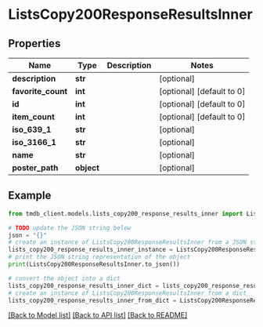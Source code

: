 # ListsCopy200ResponseResultsInner


## Properties

Name | Type | Description | Notes
------------ | ------------- | ------------- | -------------
**description** | **str** |  | [optional] 
**favorite_count** | **int** |  | [optional] [default to 0]
**id** | **int** |  | [optional] [default to 0]
**item_count** | **int** |  | [optional] [default to 0]
**iso_639_1** | **str** |  | [optional] 
**iso_3166_1** | **str** |  | [optional] 
**name** | **str** |  | [optional] 
**poster_path** | **object** |  | [optional] 

## Example

```python
from tmdb_client.models.lists_copy200_response_results_inner import ListsCopy200ResponseResultsInner

# TODO update the JSON string below
json = "{}"
# create an instance of ListsCopy200ResponseResultsInner from a JSON string
lists_copy200_response_results_inner_instance = ListsCopy200ResponseResultsInner.from_json(json)
# print the JSON string representation of the object
print(ListsCopy200ResponseResultsInner.to_json())

# convert the object into a dict
lists_copy200_response_results_inner_dict = lists_copy200_response_results_inner_instance.to_dict()
# create an instance of ListsCopy200ResponseResultsInner from a dict
lists_copy200_response_results_inner_from_dict = ListsCopy200ResponseResultsInner.from_dict(lists_copy200_response_results_inner_dict)
```
[[Back to Model list]](../README.md#documentation-for-models) [[Back to API list]](../README.md#documentation-for-api-endpoints) [[Back to README]](../README.md)



